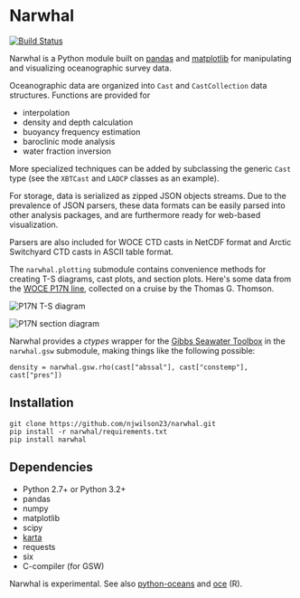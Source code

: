 # Narwhal

[![Build Status](https://travis-ci.org/njwilson23/narwhal.svg?branch=master)](https://travis-ci.org/njwilson23/narwhal)

Narwhal is a Python module built on [pandas](http://pandas.pydata.org/) and
[matplotlib](http://matplotlib.org/) for manipulating and visualizing
oceanographic survey data.

Oceanographic data are organized into `Cast` and `CastCollection` data structures. Functions are provided for

- interpolation
- density and depth calculation
- buoyancy frequency estimation
- baroclinic mode analysis
- water fraction inversion

More specialized techniques can be added by subclassing the generic
`Cast` type (see the `XBTCast` and `LADCP` classes as an example).

For storage, data is serialized as zipped JSON objects streams. Due to the
prevalence of JSON parsers, these data formats can be easily parsed into other
analysis packages, and are furthermore ready for web-based visualization.

Parsers are also included for WOCE CTD casts in NetCDF format and Arctic
Switchyard CTD casts in ASCII table format.

The `narwhal.plotting` submodule contains convenience methods for creating T-S
diagrams, cast plots, and section plots. Here's some data from the [WOCE P17N
line](http://cchdo.ucsd.edu/cruise/325021_1), collected on a cruise by the
Thomas G. Thomson.

![P17N T-S diagram](https://rawgit.com/njwilson23/narwhal/gh-pages/ts-demo.png)

![P17N section diagram](https://rawgit.com/njwilson23/narwhal/gh-pages/section-demo.png)

Narwhal provides a *ctypes* wrapper for the
[Gibbs Seawater Toolbox](http://www.teos-10.org/pubs/gsw/html/gsw_contents.html)
in the `narwhal.gsw` submodule, making things like the following possible:

    density = narwhal.gsw.rho(cast["abssal"], cast["constemp"], cast["pres"])

## Installation

    git clone https://github.com/njwilson23/narwhal.git
    pip install -r narwhal/requirements.txt
    pip install narwhal

## Dependencies

- Python 2.7+ or Python 3.2+
- pandas
- numpy
- matplotlib
- scipy
- [karta](https://github.com/njwilson23/karta)
- requests
- six
- C-compiler (for GSW)

Narwhal is experimental. See also
[python-oceans](https://github.com/ocefpaf/python-oceans) and
[oce](https://github.com/dankelley/oce) (R).

